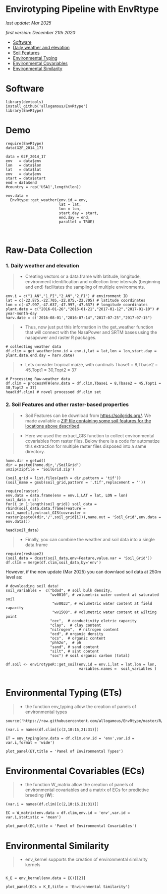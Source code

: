 # **Envirotyping Pipeline with EnvRtype**

*last update: Mar 2025*

*first version: December 21th 2020*

* [Software](#P1)
* [Daily weather and elevation](#P2)
* [Soil Features](#P3)
* [Environmental Typing](#P4)
* [Environmental Covariables](#P5)
* [Environmental Similarity](#P6)
              
<div id="P1" />


# Software

```{r, eval=FALSE}
library(devtools)
install_github('allogamous/EnvRtype')
library(EnvRtype)
```

# Demo

```{r, eval=FALSE}
require(EnvRtype)
data(G2F_2014_17)

data = G2F_2014_17
env   = data$env
lon   = data$lon
lat   = data$lat
env   = data$env
start = data$start
end = data$end
#country = rep('USA1',length(lon))

env.data =
  EnvRtype::get_weather(env.id = env,
                        lat = lat,
                        lon = lon,
                        start.day = start,
                        end.day = end,
                        parallel = TRUE)
                      
                        
```


# Raw-Data Collection

<div id="P2" />

### 1. Daily weather and elevation

> * Creating vectors or a data.frame with latitude, longitude, environment identification and collection time intervals (beginning and end) facilitates the sampling of multiple environments.

```{r, eval=FALSE}
env.i = c("1_AN","1_PI","2_AN","2_PI") # environment ID
lat = c(-22.875,-22.705,-22.875,-22.705) # latitude coordinates
lon = c(-47.997,-47.637,-47.997,-47.637) # longitude coordinates
plant.date = c("2016-01-26","2016-01-21","2017-01-12","2017-01-10") # year-month-day
harv.date = c('2016-08-01',"2016-07-14","2017-07-25","2017-07-15")
```

> * Thus, now just put this information in the get_weather function that will connect with the NasaPower and SRTM bases using the nasapower and raster R packages.

```{r, eval=FALSE}
# collecting weather data
df.clim = get_weather(env.id = env.i,lat = lat,lon = lon,start.day = plant.date,end.day = harv.date) 
```

> * Lets consider tropical maize, with cardinals Tbase1 = 8,Tbase2 = 45,Topt1 = 30,Topt2 = 37

```{r, eval=FALSE}
# Processing Raw-weather data
df.clim = processWTH(env.data = df.clim,Tbase1 = 8,Tbase2 = 45,Topt1 = 30,Topt2 = 37)
head(df.clim) # novel processed df.clim set
```

<div id="P3" />

### 2. Soil Features and other raster-based properties

> * Soil Features can be download from https://soilgrids.org/. We made available a [ZIP file containing some soil features for the locations above described](https://github.com/allogamous/EnvRtype/blob/master/SoilGrid.zip).

>* Here we used the extract_GIS function to collect environmental covariables from raster files. Below there is a code for automatize this extraction for multiple raster files disposed into a same directory.

```{r, eval=FALSE}
home.dir = getwd()
dir = paste0(home.dir,'/SoilGrid')
unzip(zipfile = 'SoilGrid.zip')

(soil_grid = list.files(path = dir,pattern = 'tif'))
(soil_name = gsub(soil_grid,pattern = '.tif',replacement = ''))

require(raster)
env.data = data.frame(env = env.i,LAT = lat, LON = lon)
soil_data = c()
for(i in 1:length(soil_grid)) soil_data = rbind(soil_data,data.frame(Feature = soil_name[i],extract_GIS(covraster = raster(paste0(dir,'/',soil_grid[i])),name.out = 'Soil_Grid',env.data = env.data)))

head(soil_data)

```


> * Finally, you can combine the weather and soil data into a single data.frame

```{r, eval=FALSE}
require(reshape2)
(soil_data = dcast(soil_data,env~Feature,value.var = 'Soil_Grid'))
df.clim = merge(df.clim,soil_data,by='env')

```

However, if the new update (Mar 2025) you can downlaod soil data at 250m level as:

```{r, eval=FALSE}
# downloading soil data!
soil_variables =  c("bdod", # soil bulk density,
                    "wv0010", # volumetric water content at saturated soil
                     "wv0033", # volumetric water content at field capacity
                     "wv1500", # volumetric water content at wilting point
                    "cec",  # conductivity eletric capacity
                    "clay",  # clay content
                    "nitrogen",  # nitrogen content
                    "ocd", # organic density
                    "ocs",  # organic content
                    "phh2o",  # ph
                    "sand", # sand content
                    "silt", # sint content
                    "soc") # soil organic carbon (total)

df.soil <- envirotypeR::get_soil(env.id = env.i,lat = lat,lon = lon,
                                 variables.names =  soil_variables )


```
<div id="P4" />

# Environmental Typing (ETs)

> * the function env_typing allow the creation of panels of environmental types

```{r, eval=FALSE}
source('https://raw.githubusercontent.com/allogamous/EnvRtype/master/R/plot_panel.R')

(var.i = names(df.clim)[c(2,10:16,21:31)])

ET = env_typing(env.data = df.clim,env.id = 'env',var.id = var.i,format = 'wide')

plot_panel(ET,title = 'Panel of Environmental Types')

```

<div id="P5" />

# Environmental Covariables (ECs)

> * the function W_matrix allow the creation of panels of environmental covariables and a matrix of ECs for predictive breeding (**W**):

```{r, eval=FALSE}
(var.i = names(df.clim)[c(2,10:16,21:31)])

EC = W_matrix(env.data = df.clim,env.id = 'env',var.id = var.i,statistic = 'mean')

plot_panel(EC,title = 'Panel of Environmental Covariables')

```

<div id="P6" />

# Environmental Similarity

> * env_kernel supports the creation of environmental similarity kernels

```{r, eval=FALSE}

K_E = env_kernel(env.data = EC)[[2]]

plot_panel(ECs = K_E,title = 'Environmental Similarity')


```




